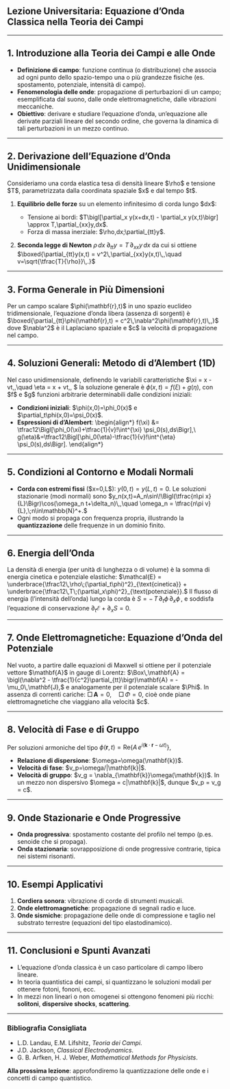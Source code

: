 ## **Lezione Universitaria: Equazione d’Onda Classica nella Teoria dei Campi**

---

## 1. Introduzione alla Teoria dei Campi e alle Onde

* **Definizione di campo**: funzione continua (o distribuzione) che associa ad ogni punto dello spazio-tempo una o più grandezze fisiche (es. spostamento, potenziale, intensità di campo).
* **Fenomenologia delle onde**: propagazione di perturbazioni di un campo; esemplificata dal suono, dalle onde elettromagnetiche, dalle vibrazioni meccaniche.
* **Obiettivo**: derivare e studiare l’equazione d’onda, un’equazione alle derivate parziali lineare del secondo ordine, che governa la dinamica di tali perturbazioni in un mezzo continuo.

---

## 2. Derivazione dell’Equazione d’Onda Unidimensionale

Consideriamo una corda elastica tesa di densità lineare \$\rho\$ e tensione \$T\$, parametrizzata dalla coordinata spaziale \$x\$ e dal tempo \$t\$.

1. **Equilibrio delle forze** su un elemento infinitesimo di corda lungo \$dx\$:

   * Tensione ai bordi: \$T\bigl\[\partial\_x y(x+dx,t) - \partial\_x y(x,t)\bigr] \approx T,\partial\_{xx}y,dx\$.
   * Forza di massa inerziale: \$\rho,dx;\partial\_{tt}y\$.
2. **Seconda legge di Newton** $\rho\,dx\;\partial_{tt}y = T\,\partial_{xx}y\,dx$
   da cui si ottiene
   $\boxed{\partial_{tt}y(x,t) = v^2\,\partial_{xx}y(x,t)\,,\quad v=\sqrt{\tfrac{T}{\rho}}\,.}$

---

## 3. Forma Generale in Più Dimensioni

Per un campo scalare \$\phi(\mathbf{r},t)\$ in uno spazio euclideo tridimensionale, l’equazione d’onda libera (assenza di sorgenti) è
$\boxed{\partial_{tt}\phi(\mathbf{r},t) = c^2\,\nabla^2\phi(\mathbf{r},t)\,,}$
dove \$\nabla^2\$ è il Laplaciano spaziale e \$c\$ la velocità di propagazione nel campo.

---

## 4. Soluzioni Generali: Metodo di d’Alembert (1D)

Nel caso unidimensionale, definendo le variabili caratteristiche
$\xi = x - vt\,,\quad \eta = x + vt\,, $
la soluzione generale è
$\phi(x,t) = f(\xi) + g(\eta),$
con \$f\$ e \$g\$ funzioni arbitrarie determinabili dalle condizioni iniziali:

* **Condizioni iniziali**: \$\phi(x,0)=\phi\_0(x)\$ e \$\partial\_t\phi(x,0)=\psi\_0(x)\$.
* **Espressioni di d’Alembert**:
  \begin{align\*}
  f(\xi) &= \tfrac12\Bigl\[\phi\_0(\xi)+\tfrac{1}{v}!\int^{\xi} \psi\_0(s),ds\Bigr],\\
  g(\eta)&=\tfrac12\Bigl\[\phi\_0(\eta)-\tfrac{1}{v}!\int^{\eta} \psi\_0(s),ds\Bigr].
  \end{align\*}

---

## 5. Condizioni al Contorno e Modali Normali

* **Corda con estremi fissi** (\$x=0,L\$):
  $y(0,t)=y(L,t)=0.$
  Le soluzioni stazionarie (modi normali) sono
  $y_n(x,t)=A_n\sin\!\Bigl(\tfrac{n\pi x}{L}\Bigr)\cos(\omega_n t+\delta_n)\,,\quad \omega_n = \tfrac{n\pi v}{L},\;n\in\mathbb{N}^+.$
* Ogni modo si propaga con frequenza propria, illustrando la **quantizzazione** delle frequenze in un dominio finito.

---

## 6. Energia dell’Onda

La densità di energia (per unità di lunghezza o di volume) è la somma di energia cinetica e potenziale elastiche:
$\mathcal{E} = \underbrace{\tfrac12\,\rho\;(\partial_t\phi)^2}_{\text{cinetica}} + \underbrace{\tfrac12\,T\;(\partial_x\phi)^2}_{\text{potenziale}}.$
Il flusso di energia (l’intensità dell’onda) lungo la corda è
$S = -\,T\,\partial_t\phi\,\partial_x\phi\,,$
e soddisfa l’equazione di conservazione
$\partial_t\mathcal{E} + \partial_x S = 0.$

---

## 7. Onde Elettromagnetiche: Equazione d’Onda del Potenziale

Nel vuoto, a partire dalle equazioni di Maxwell si ottiene per il potenziale vettore \$\mathbf{A}\$ in gauge di Lorentz:
$\Box\,\mathbf{A} = \bigl(\nabla^2 - \tfrac{1}{c^2}\partial_{tt}\bigr)\mathbf{A} = -\mu_0\,\mathbf{J},$
e analogamente per il potenziale scalare \$\Phi\$. In assenza di correnti cariche:
$\Box\,\mathbf{A} = 0,\quad \Box\,\Phi = 0,$
cioè onde piane elettromagnetiche che viaggiano alla velocità \$c\$.

---

## 8. Velocità di Fase e di Gruppo

Per soluzioni armoniche del tipo
$\phi(\mathbf{r},t)=\mathrm{Re}\{A\,e^{i(\mathbf{k}\cdot\mathbf{r}-\omega t)}\},$

* **Relazione di dispersione**: \$\omega=\omega(\mathbf{k})\$.
* **Velocità di fase**: \$v\_p=\omega/|\mathbf{k}|\$.
* **Velocità di gruppo**: \$v\_g = \nabla\_{\mathbf{k}}\omega(\mathbf{k})\$.
  In un mezzo non dispersivo \$\omega = c|\mathbf{k}|\$, dunque \$v\_p = v\_g = c\$.

---

## 9. Onde Stazionarie e Onde Progressive

* **Onda progressiva**: spostamento costante del profilo nel tempo (p.es. senoide che si propaga).
* **Onda stazionaria**: sovrapposizione di onde progressive contrarie, tipica nei sistemi risonanti.

---

## 10. Esempi Applicativi

1. **Cordiera sonora**: vibrazione di corde di strumenti musicali.
2. **Onde elettromagnetiche**: propagazione di segnali radio e luce.
3. **Onde sismiche**: propagazione delle onde di compressione e taglio nel substrato terrestre (equazioni del tipo elastodinamico).

---

## 11. Conclusioni e Spunti Avanzati

* L’equazione d’onda classica è un caso particolare di campo libero lineare.
* In teoria quantistica dei campi, si quantizzano le soluzioni modali per ottenere fotoni, fononi, ecc.
* In mezzi non lineari o non omogenei si ottengono fenomeni più ricchi: **solitoni**, **dispersive shocks**, **scattering**.

---

### Bibliografia Consigliata

* L.D. Landau, E.M. Lifshitz, *Teoria dei Campi*.
* J.D. Jackson, *Classical Electrodynamics*.
* G. B. Arfken, H. J. Weber, *Mathematical Methods for Physicists*.

**Alla prossima lezione**: approfondiremo la quantizzazione delle onde e i concetti di campo quantistico.
